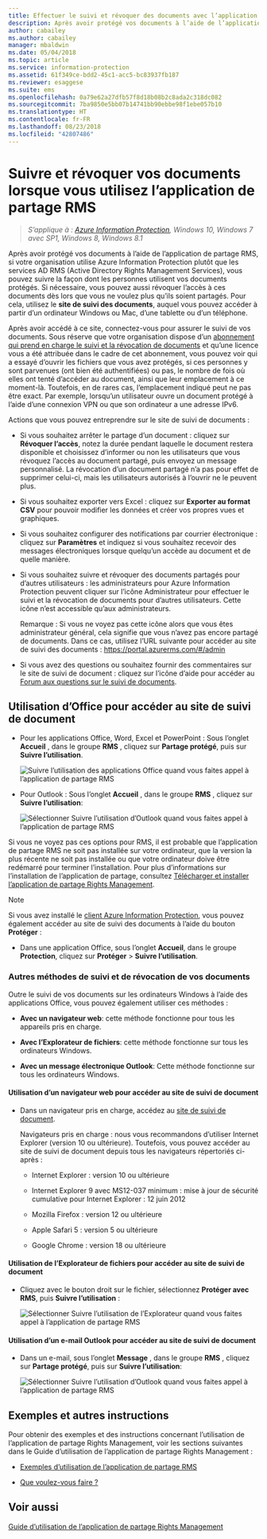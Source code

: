 ```yaml
---
title: Effectuer le suivi et révoquer des documents avec l’application de partage RMS - AIP
description: Après avoir protégé vos documents à l’aide de l’application de partage RMS, vous pouvez voir comment les personnes utilisent vos documents protégés. Si nécessaire, vous pouvez aussi révoquer l’accès à ces documents dès lors que vous ne voulez plus qu’ils soient partagés.
author: cabailey
ms.author: cabailey
manager: mbaldwin
ms.date: 05/04/2018
ms.topic: article
ms.service: information-protection
ms.assetid: 61f349ce-bdd2-45c1-acc5-bc83937fb187
ms.reviewer: esaggese
ms.suite: ems
ms.openlocfilehash: 0a79e62a27dfb57f8d18b08b2c8ada2c318dc082
ms.sourcegitcommit: 7ba9850e5bb07b14741bb90ebbe98f1ebe057b10
ms.translationtype: HT
ms.contentlocale: fr-FR
ms.lasthandoff: 08/23/2018
ms.locfileid: "42807486"
---
```

# <a name="track-and-revoke-your-documents-when-you-use-the-rms-sharing-application"></a>Suivre et révoquer vos documents lorsque vous utilisez l’application de partage RMS

>*S’applique à : [Azure Information Protection](https://azure.microsoft.com/pricing/details/information-protection), Windows 10, Windows 7 avec SP1, Windows 8, Windows 8.1*

Après avoir protégé vos documents à l’aide de l’application de partage RMS, si votre organisation utilise Azure Information Protection plutôt que les services AD RMS (Active Directory Rights Management Services), vous pouvez suivre la façon dont les personnes utilisent vos documents protégés. Si nécessaire, vous pouvez aussi révoquer l’accès à ces documents dès lors que vous ne voulez plus qu’ils soient partagés. Pour cela, utilisez le **site de suivi des documents**, auquel vous pouvez accéder à partir d’un ordinateur Windows ou Mac, d’une tablette ou d’un téléphone.

Après avoir accédé à ce site, connectez-vous pour assurer le suivi de vos documents. Sous réserve que votre organisation dispose d’un [abonnement qui prend en charge le suivi et la révocation de documents](https://www.microsoft.com/cloud-platform/azure-information-protection-features) et qu’une licence vous a été attribuée dans le cadre de cet abonnement, vous pouvez voir qui a essayé d’ouvrir les fichiers que vous avez protégés, si ces personnes y sont parvenues (ont bien été authentifiées) ou pas, le nombre de fois où elles ont tenté d’accéder au document, ainsi que leur emplacement à ce moment-là. Toutefois, en de rares cas, l’emplacement indiqué peut ne pas être exact. Par exemple, lorsqu’un utilisateur ouvre un document protégé à l’aide d’une connexion VPN ou que son ordinateur a une adresse IPv6.

Actions que vous pouvez entreprendre sur le site de suivi de documents :

- Si vous souhaitez arrêter le partage d’un document : cliquez sur **Révoquer l’accès**, notez la durée pendant laquelle le document restera disponible et choisissez d’informer ou non les utilisateurs que vous révoquez l’accès au document partagé, puis envoyez un message personnalisé. La révocation d’un document partagé n’a pas pour effet de supprimer celui-ci, mais les utilisateurs autorisés à l’ouvrir ne le peuvent plus.

- Si vous souhaitez exporter vers Excel : cliquez sur **Exporter au format CSV** pour pouvoir modifier les données et créer vos propres vues et graphiques.

- Si vous souhaitez configurer des notifications par courrier électronique : cliquez sur **Paramètres** et indiquez si vous souhaitez recevoir des messages électroniques lorsque quelqu’un accède au document et de quelle manière.

- Si vous souhaitez suivre et révoquer des documents partagés pour d’autres utilisateurs : les administrateurs pour Azure Information Protection peuvent cliquer sur l’icône Administrateur pour effectuer le suivi et la révocation de documents pour d’autres utilisateurs. Cette icône n’est accessible qu’aux administrateurs.
    
    Remarque : Si vous ne voyez pas cette icône alors que vous êtes administrateur général, cela signifie que vous n’avez pas encore partagé de documents. Dans ce cas, utilisez l’URL suivante pour accéder au site de suivi des documents : https://portal.azurerms.com/#/admin

- Si vous avez des questions ou souhaitez fournir des commentaires sur le site de suivi de document : cliquez sur l’icône d’aide pour accéder au [Forum aux questions sur le suivi de documents](http://go.microsoft.com/fwlink/?LinkId=523977).

## <a name="using-office-to-access-the-document-tracking-site"></a>Utilisation d’Office pour accéder au site de suivi de document

- Pour les applications Office, Word, Excel et PowerPoint : Sous l’onglet **Accueil** , dans le groupe **RMS** , cliquez sur **Partage protégé**, puis sur **Suivre l’utilisation**.

    ![Suivre l’utilisation des applications Office quand vous faites appel à l’application de partage RMS ](../media/ADRMS_MSRMSApp_OfficeToolbarTrackUsage.png)

- Pour Outlook : Sous l’onglet **Accueil** , dans le groupe  **RMS** , cliquez sur **Suivre l’utilisation**:

    ![Sélectionner Suivre l’utilisation d’Outlook quand vous faites appel à l’application de partage RMS ](../media/ADRMS_MSRMSApp_OutlookTrackUsage.png)

Si vous ne voyez pas ces options pour RMS, il est probable que l’application de partage RMS ne soit pas installée sur votre ordinateur, que la version la plus récente ne soit pas installée ou que votre ordinateur doive être redémarré pour terminer l’installation. Pour plus d’informations sur l’installation de l’application de partage, consultez [Télécharger et installer l’application de partage Rights Management](install-sharing-app.md).

> [!NOTE] 
> Si vous avez installé le [client Azure Information Protection](info-protect-client.md), vous pouvez également accéder au site de suivi des documents à l’aide du bouton **Protéger** : 
> 
> - Dans une application Office, sous l’onglet **Accueil**, dans le groupe **Protection**, cliquez sur **Protéger** > **Suivre l’utilisation**. 

### <a name="other-ways-to-track-and-revoke-your-documents"></a>Autres méthodes de suivi et de révocation de vos documents
Outre le suivi de vos documents sur les ordinateurs Windows à l’aide des applications Office, vous pouvez également utiliser ces méthodes :

-   **Avec un navigateur web**: cette méthode fonctionne pour tous les appareils pris en charge.

-   **Avec l’Explorateur de fichiers**: cette méthode fonctionne sur tous les ordinateurs Windows.

-   **Avec un message électronique Outlook**: Cette méthode fonctionne sur tous les ordinateurs Windows.

#### <a name="using-a-web-browser-to-access-the-doc-tracking-site"></a>Utilisation d’un navigateur web pour accéder au site de suivi de document

- Dans un navigateur pris en charge, accédez au [site de suivi de document](http://go.microsoft.com/fwlink/?LinkId=529562).

    Navigateurs pris en charge : nous vous recommandons d’utiliser Internet Explorer (version 10 ou ultérieure). Toutefois, vous pouvez accéder au site de suivi de document depuis tous les navigateurs répertoriés ci-après :

    -   Internet Explorer : version 10 ou ultérieure

    -   Internet Explorer 9 avec MS12-037 minimum : mise à jour de sécurité cumulative pour Internet Explorer : 12 juin 2012

    -   Mozilla Firefox : version 12 ou ultérieure

    -   Apple Safari 5 : version 5 ou ultérieure

    -   Google Chrome : version 18 ou ultérieure

#### <a name="using-file-explorer-to-access-the-doc-tracking-site"></a>Utilisation de l’Explorateur de fichiers pour accéder au site de suivi de document

- Cliquez avec le bouton droit sur le fichier, sélectionnez **Protéger avec RMS**, puis **Suivre l’utilisation** :

    ![Sélectionner Suivre l’utilisation de l’Explorateur quand vous faites appel à l’application de partage RMS](../media/ADRMS_MSRMSApp_ExplorerTrackUsage.png)

#### <a name="using-an-outlook-email-message-to-access-the-doc-tracking-site"></a>Utilisation d’un e-mail Outlook pour accéder au site de suivi de document

- Dans un e-mail, sous l’onglet **Message** , dans le groupe  **RMS** , cliquez sur **Partage protégé**, puis sur **Suivre l’utilisation**:

    ![Sélectionner Suivre l’utilisation d’Outlook quand vous faites appel à l’application de partage RMS](../media/ADRMS_MSRMSApp_OutlookMessageTrackUsage.png)

## <a name="examples-and-other-instructions"></a>Exemples et autres instructions
Pour obtenir des exemples et des instructions concernant l’utilisation de l’application de partage Rights Management, voir les sections suivantes dans le Guide d’utilisation de l’application de partage Rights Management :

-   [Exemples d’utilisation de l’application de partage RMS](sharing-app-user-guide.md#examples-for-using-the-rms-sharing-application)

-   [Que voulez-vous faire ?](sharing-app-user-guide.md#what-do-you-want-to-do)

## <a name="see-also"></a>Voir aussi
[Guide d’utilisation de l’application de partage Rights Management](sharing-app-user-guide.md)
